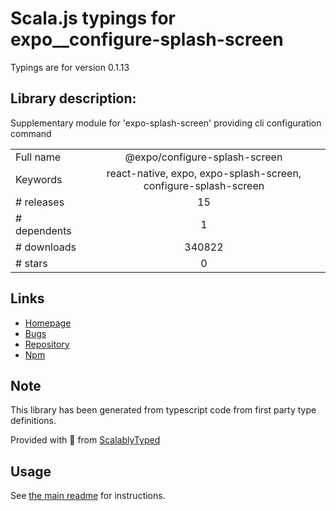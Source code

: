 
# Scala.js typings for expo__configure-splash-screen

Typings are for version 0.1.13

## Library description:
Supplementary module for 'expo-splash-screen' providing cli configuration command

|                    |                 |
| ------------------ | :-------------: |
| Full name          | @expo/configure-splash-screen |
| Keywords           | react-native, expo, expo-splash-screen, configure-splash-screen |
| # releases         | 15 |
| # dependents       | 1 |
| # downloads        | 340822 |
| # stars            | 0 |

## Links
- [Homepage](https://github.com/expo/expo-cli/tree/master/packages/configure-splash-screen)
- [Bugs](https://github.com/expo/expo-cli/issues)
- [Repository](https://github.com/expo/expo-cli)
- [Npm](https://www.npmjs.com/package/%40expo%2Fconfigure-splash-screen)
    


## Note
This library has been generated from typescript code from first party type definitions.

Provided with :purple_heart: from [ScalablyTyped](https://github.com/oyvindberg/ScalablyTyped)

## Usage
See [the main readme](../../readme.md) for instructions.


